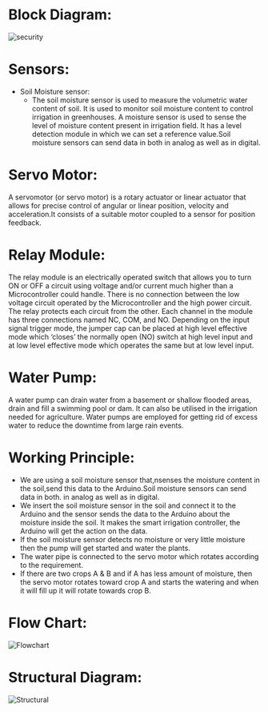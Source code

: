# Block Diagram:
![security](https://user-images.githubusercontent.com/70700323/157249499-d1b58178-04f7-4711-b0ec-8be707e3c68b.jpg)

# Sensors:
  * Soil Moisture sensor:
    * The soil moisture sensor is used to measure the volumetric water content of soil. It is used to monitor soil moisture content to control irrigation in greenhouses. A moisture sensor is used to sense the level of moisture content present in irrigation field. It has a level detection module in which we can set a reference value.Soil moisture sensors can send data in both in analog as well as in digital.
    
# Servo Motor:
A servomotor (or servo motor) is a rotary actuator or linear actuator that allows for precise control of angular or linear position, velocity and acceleration.It consists of a suitable motor coupled to a sensor for position feedback.

# Relay Module:
The relay module is an electrically operated switch that allows you to turn ON or OFF a circuit using voltage and/or current much higher than a Microcontroller could handle. There is no connection between the low voltage circuit operated by the Microcontroller and the high power circuit. The relay protects each circuit from the other. Each channel in the module has three connections named NC, COM, and NO. Depending on the input signal trigger mode, the jumper cap can be placed at high level effective mode which ‘closes’ the normally open (NO) switch at high level input and at low level effective mode which operates the same but at low level input.

# Water Pump:
A water pump can drain water from a basement or shallow flooded areas, drain and fill a swimming pool or dam. It can also be utilised in the irrigation needed for agriculture. Water pumps are employed for getting rid of excess water to reduce the downtime from large rain events.

# Working Principle:
  *  We are using a soil moisture sensor that,nsenses the moisture content in the soil,send this data to the Arduino.Soil moisture sensors can send data in both. in analog as well as in digital.
  * We insert the soil moisture sensor in the soil and connect it to the Arduino and the sensor sends the data to the Arduino about the moisture inside the soil.
It makes the smart irrigation controller, the Arduino will get the action on the data.
  * If the soil moisture sensor detects no moisture or very little moisture then the pump will get started and water the plants.
  * The water pipe is connected to the servo motor which rotates according to the requirement.
  * If there are two crops A & B and if A has less amount of moisture, then the servo motor rotates toward crop A and starts the watering and when it will fill up it will rotate towards crop B.
 
# Flow Chart:
![Flowchart](https://user-images.githubusercontent.com/70700323/156916834-5e5025e8-d29d-431e-946d-329f86c96f1f.jpg)

# Structural Diagram:
![Structural](https://user-images.githubusercontent.com/70700323/156917455-aaa5f77c-b760-43c2-a8ae-3566e161b525.jpg)










